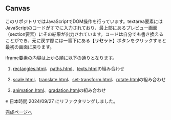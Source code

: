 ## Canvas

このリポジトリではJavaScriptでDOM操作を行っています。textarea要素にはJavaScriptのコードがすでに入力されており、最上部にあるプレビュー画面（section要素）にその結果が出力されています。コードは自分でも書き換えることができ、元に戻す際には一番下にある【**リセット**】ボタンをクリックすると最初の画面に戻ります。

iframe要素の内容は上から順に以下の通りとなります。

1. [rectangles.html](basic/rectangles.html "basic/rectangles.html")、[paths.html](basic/paths.html "basic/paths.html")、[texts.html](basic/texts.html "basic/texts.html")の組み合わせ

1. [scale.html](transform/scale.html "transform/scale.html")、[translate.html](transform/translate.html "transform/translate.html")、[set-transform.html](transform/set-transform.html "transform/set-transform.html")、[rotate.html](transform/rotate.html "transform/rotate.html")の組み合わせ

1. [animation.html](advanced/animation.html "advanced/animation.html")、[gradation.html](advanced/gradation.html "advanced/gradation.html")の組み合わせ

※ 日本時間 2024/09/27 にリファクタリングしました。


[完成ページへ](https://yscyber.github.io/canvas/ "https://yscyber.github.io/canvas/")

